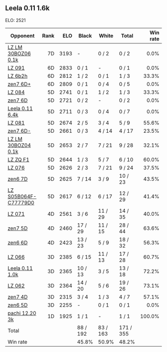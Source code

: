 ## Leela 0.11 1.6k ##

ELO: 2521

Opponent | Rank | ELO | Black | White | Total | Win rate
---------|-----:|----:|-------|-------|-------|-------:
[LZ LM 30BOZ06 0.1k](LZ%20LM%2030BOZ06%200.1k.md) | 7D | 3193 | - | 0 / 2 | 0 / 2 | 0.0%
[LZ 091](LZ%20091.md) | 6D | 2833 | 0 / 1 | - | 0 / 1 | 0.0%
[LZ 6b2h](LZ%206b2h.md) | 6D | 2812 | 1 / 2 | 0 / 1 | 1 / 3 | 33.3%
[zen7 6D+](zen7%206D+.md) | 6D | 2809 | 0 / 1 | 0 / 4 | 0 / 5 | 0.0%
[LZ 084](LZ%20084.md) | 5D | 2741 | 0 / 1 | 1 / 2 | 1 / 3 | 33.3%
[zen7 6D](zen7%206D.md) | 5D | 2721 | 0 / 2 | - | 0 / 2 | 0.0%
[Leela 0.11 6.4k](Leela%200.11%206.4k.md) | 5D | 2711 | 0 / 3 | 0 / 4 | 0 / 7 | 0.0%
[LZ 081](LZ%20081.md) | 5D | 2674 | 2 / 5 | 3 / 4 | 5 / 9 | 55.6%
[zen7 6D-](zen7%206D-.md) | 5D | 2661 | 0 / 3 | 4 / 14 | 4 / 17 | 23.5%
[LZ LM 30BOZ04 0.1k](LZ%20LM%2030BOZ04%200.1k.md) | 5D | 2653 | 2 / 7 | 7 / 21 | 9 / 28 | 32.1%
[LZ ZQ F1](LZ%20ZQ%20F1.md) | 5D | 2644 | 1 / 3 | 5 / 7 | 6 / 10 | 60.0%
[LZ 076](LZ%20076.md) | 5D | 2626 | 2 / 3 | 7 / 21 | 9 / 24 | 37.5%
[zen6 7D](zen6%207D.md) | 5D | 2625 | 7 / 14 | 3 / 9 | 10 / 23 | 43.5%
[LZ S05B064F-C77779D0](LZ%20S05B064F-C77779D0.md) | 5D | 2617 | 6 / 12 | 6 / 17 | 12 / 29 | 41.4%
[LZ 071](LZ%20071.md) | 4D | 2561 | 3 / 6 | 11 / 29 | 14 / 35 | 40.0%
[zen7 5D](zen7%205D.md) | 4D | 2460 | 17 / 29 | 11 / 15 | 28 / 44 | 63.6%
[zen6 6D](zen6%206D.md) | 4D | 2423 | 13 / 23 | 5 / 9 | 18 / 32 | 56.3%
[LZ 066](LZ%20066.md) | 3D | 2385 | 6 / 15 | 11 / 13 | 17 / 28 | 60.7%
[Leela 0.11 1.0k](Leela%200.11%201.0k.md) | 3D | 2365 | 10 / 13 | 3 / 5 | 13 / 18 | 72.2%
[LZ 062](LZ%20062.md) | 3D | 2364 | 14 / 20 | 5 / 6 | 19 / 26 | 73.1%
[zen7 4D](zen7%204D.md) | 3D | 2315 | 3 / 4 | 1 / 3 | 4 / 7 | 57.1%
[zen6 5D](zen6%205D.md) | 3D | 2255 | - | 0 / 1 | 0 / 1 | 0.0%
[pachi 12.20 3k](pachi%2012.20%203k.md) | 1D | 1925 | 1 / 1 | - | 1 / 1 | 100.0%
Total | | | 88 / 192 | 83 / 163 | 171 / 355 | 
Win rate| | | 45.8% | 50.9% | 48.2% | 
